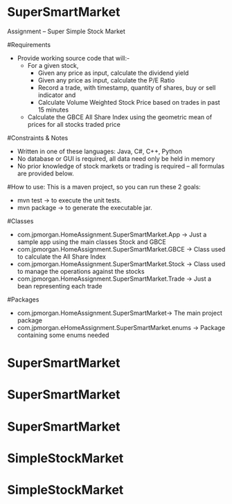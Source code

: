 # SuperSmartMarket
Assignment – Super Simple Stock Market

#Requirements

* Provide working source code that will:-
  * For a given stock, 
    * Given any price as input, calculate the dividend yield
    * Given any price as input, calculate the P/E Ratio
    * Record a trade, with timestamp, quantity of shares, buy or sell indicator and 
    * Calculate Volume Weighted Stock Price based on trades in past 15 minutes
  * Calculate the GBCE All Share Index using the geometric mean of prices for all stocks traded price

#Constraints & Notes

* Written in one of these languages: Java, C#, C++, Python
* No database or GUI is required, all data need only be held in memory
* No prior knowledge of stock markets or trading is required – all formulas are provided below.

#How to use:
This is a maven project, so you can run these 2 goals:
* mvn test -> to execute the unit tests.
* mvn package -> to generate the executable jar.



#Classes
* com.jpmorgan.HomeAssignment.SuperSmartMarket.App -> Just a sample app using the main classes Stock and GBCE
* com.jpmorgan.HomeAssignment.SuperSmartMarket.GBCE -> Class used to calculate the All Share Index
* com.jpmorgan.HomeAssignment.SuperSmartMarket.Stock -> Class used to manage the operations against the stocks
* com.jpmorgan.HomeAssignment.SuperSmartMarket.Trade -> Just a bean representing each trade

#Packages
* com.jpmorgan.HomeAssignment.SuperSmartMarket-> The main project package
* com.jpmorgan.eHomeAssignment.SuperSmartMarket.enums -> Package containing some enums needed 
# SuperSmartMarket
# SuperSmartMarket
# SuperSmartMarket
# SimpleStockMarket
# SimpleStockMarket

